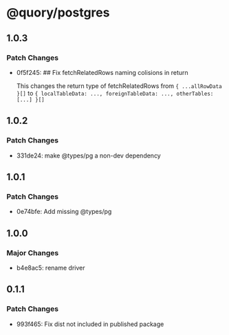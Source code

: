 # @quory/postgres

## 1.0.3

### Patch Changes

- 0f5f245: ## Fix fetchRelatedRows naming colisions in return

  This changes the return type of fetchRelatedRows from `{ ...allRowData }[]` to `{ localTableData: ..., foreignTableData: ..., otherTables: [...] }[]`

## 1.0.2

### Patch Changes

- 331de24: make @types/pg a non-dev dependency

## 1.0.1

### Patch Changes

- 0e74bfe: Add missing @types/pg

## 1.0.0

### Major Changes

- b4e8ac5: rename driver

## 0.1.1

### Patch Changes

- 993f465: Fix dist not included in published package
